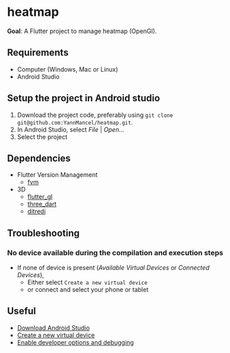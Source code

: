 # heatmap
**Goal**: A Flutter project to manage heatmap (OpenGl).

## Requirements
* Computer (Windows, Mac or Linux)
* Android Studio

## Setup the project in Android studio
1. Download the project code, preferably using `git clone git@github.com:YannMancel/heatmap.git`.
2. In Android Studio, select *File* | *Open...*
3. Select the project

## Dependencies
* Flutter Version Management
    * [fvm][1]
* 3D
    * [flutter_gl][2]
    * [three_dart][3]
    * [ditredi][4]

## Troubleshooting

### No device available during the compilation and execution steps
* If none of device is present (*Available Virtual Devices* or *Connected Devices*),
    * Either select `Create a new virtual device`
    * or connect and select your phone or tablet

## Useful
* [Download Android Studio](https://developer.android.com/studio)
* [Create a new virtual device](https://developer.android.com/studio/run/managing-avds.html)
* [Enable developer options and debugging](https://developer.android.com/studio/debug/dev-options.html#enable)

[1]: https://fvm.app/
[2]: https://pub.dev/packages/flutter_gl
[3]: https://pub.dev/packages/three_dart
[4]: https://pub.dev/packages/ditredi
